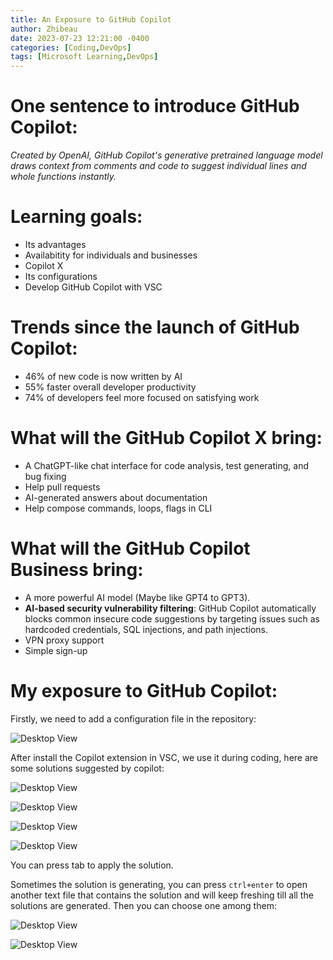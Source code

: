 ```yaml
---
title: An Exposure to GitHub Copilot
author: Zhibeau
date: 2023-07-23 12:21:00 -0400
categories: [Coding,DevOps]
tags: [Microsoft Learning,DevOps]
---
```


# One sentence to introduce GitHub Copilot:
*Created by OpenAI, GitHub Copilot's generative pretrained language model draws context from comments and code to suggest individual lines and whole functions instantly.*

# Learning goals:
- Its advantages
- Availabitity for individuals and businesses
- Copilot X
- Its configurations
- Develop GitHub Copilot with VSC

# Trends since the launch of GitHub Copilot:
- 46% of new code is now written by AI
- 55% faster overall developer productivity
- 74% of developers feel more focused on satisfying work

# What will the GitHub Copilot X bring:
- A ChatGPT-like chat interface for code analysis, test generating, and bug fixing
- Help pull requests
- AI-generated answers about documentation
- Help compose commands, loops, flags in CLI

# What will the GitHub Copilot Business bring:
- A more powerful AI model (Maybe like GPT4 to GPT3).
- **AI-based security vulnerability filtering**: GitHub Copilot automatically blocks common insecure code suggestions by targeting issues such as hardcoded credentials, SQL injections, and path injections.
- VPN proxy support
- Simple sign-up

# My exposure to GitHub Copilot:
Firstly, we need to add a configuration file in the repository:

![Desktop View](/_posts/AEGC/devjson.png)

After install the Copilot extension in VSC, we use it during coding, here are some solutions suggested by copilot:

![Desktop View](/_posts/AEGC/httprequestprompt.png)

![Desktop View](/_posts/AEGC/Prompt_mergesort.png)

![Desktop View](/_posts/AEGC/Prompt_factorial.png)

![Desktop View](/_posts/AEGC/Prompt_calculate2nums.png)

You can press tab to apply the solution.

Sometimes the solution is generating, you can press ```ctrl+enter``` to open another text file that contains the solution and will keep freshing till all the solutions are generated. Then you can choose one among them:

![Desktop View](/_posts/AEGC/generating_solutions.png)

![Desktop View](/_posts/AEGC/Complex_solution.png)
